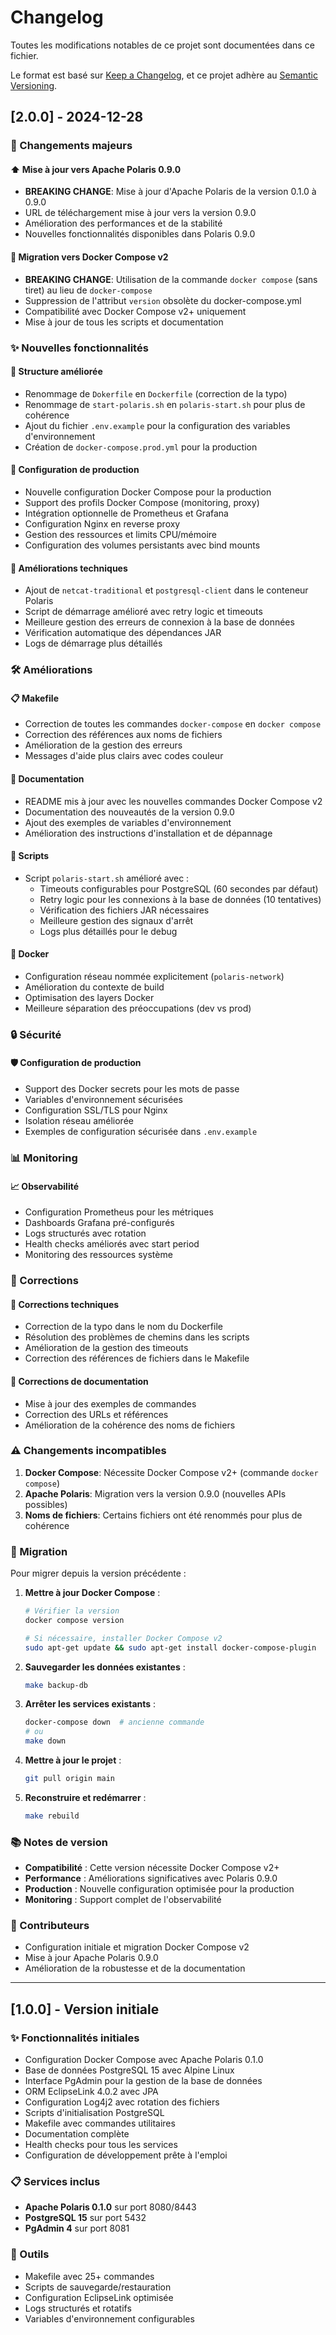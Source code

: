 # Changelog

Toutes les modifications notables de ce projet sont documentées dans ce fichier.

Le format est basé sur [Keep a Changelog](https://keepachangelog.com/fr/1.0.0/),
et ce projet adhère au [Semantic Versioning](https://semver.org/spec/v2.0.0.html).

## [2.0.0] - 2024-12-28

### 🎉 Changements majeurs

#### ⬆️ Mise à jour vers Apache Polaris 0.9.0
- **BREAKING CHANGE**: Mise à jour d'Apache Polaris de la version 0.1.0 à 0.9.0
- URL de téléchargement mise à jour vers la version 0.9.0
- Amélioration des performances et de la stabilité
- Nouvelles fonctionnalités disponibles dans Polaris 0.9.0

#### 🐳 Migration vers Docker Compose v2
- **BREAKING CHANGE**: Utilisation de la commande `docker compose` (sans tiret) au lieu de `docker-compose`
- Suppression de l'attribut `version` obsolète du docker-compose.yml
- Compatibilité avec Docker Compose v2+ uniquement
- Mise à jour de tous les scripts et documentation

### ✨ Nouvelles fonctionnalités

#### 📁 Structure améliorée
- Renommage de `Dokerfile` en `Dockerfile` (correction de la typo)
- Renommage de `start-polaris.sh` en `polaris-start.sh` pour plus de cohérence
- Ajout du fichier `.env.example` pour la configuration des variables d'environnement
- Création de `docker-compose.prod.yml` pour la production

#### 🚀 Configuration de production
- Nouvelle configuration Docker Compose pour la production
- Support des profils Docker Compose (monitoring, proxy)
- Intégration optionnelle de Prometheus et Grafana
- Configuration Nginx en reverse proxy
- Gestion des ressources et limits CPU/mémoire
- Configuration des volumes persistants avec bind mounts

#### 🔧 Améliorations techniques
- Ajout de `netcat-traditional` et `postgresql-client` dans le conteneur Polaris
- Script de démarrage amélioré avec retry logic et timeouts
- Meilleure gestion des erreurs de connexion à la base de données
- Vérification automatique des dépendances JAR
- Logs de démarrage plus détaillés

### 🛠️ Améliorations

#### 📋 Makefile
- Correction de toutes les commandes `docker-compose` en `docker compose`
- Correction des références aux noms de fichiers
- Amélioration de la gestion des erreurs
- Messages d'aide plus clairs avec codes couleur

#### 📖 Documentation
- README mis à jour avec les nouvelles commandes Docker Compose v2
- Documentation des nouveautés de la version 0.9.0
- Ajout des exemples de variables d'environnement
- Amélioration des instructions d'installation et de dépannage

#### 🔄 Scripts
- Script `polaris-start.sh` amélioré avec :
  - Timeouts configurables pour PostgreSQL (60 secondes par défaut)
  - Retry logic pour les connexions à la base de données (10 tentatives)
  - Vérification des fichiers JAR nécessaires
  - Meilleure gestion des signaux d'arrêt
  - Logs plus détaillés pour le debug

#### 🐳 Docker
- Configuration réseau nommée explicitement (`polaris-network`)
- Amélioration du contexte de build
- Optimisation des layers Docker
- Meilleure séparation des préoccupations (dev vs prod)

### 🔒 Sécurité

#### 🛡️ Configuration de production
- Support des Docker secrets pour les mots de passe
- Variables d'environnement sécurisées
- Configuration SSL/TLS pour Nginx
- Isolation réseau améliorée
- Exemples de configuration sécurisée dans `.env.example`

### 📊 Monitoring

#### 📈 Observabilité
- Configuration Prometheus pour les métriques
- Dashboards Grafana pré-configurés
- Logs structurés avec rotation
- Health checks améliorés avec start period
- Monitoring des ressources système

### 🐛 Corrections

#### 🔧 Corrections techniques
- Correction de la typo dans le nom du Dockerfile
- Résolution des problèmes de chemins dans les scripts
- Amélioration de la gestion des timeouts
- Correction des références de fichiers dans le Makefile

#### 📝 Corrections de documentation
- Mise à jour des exemples de commandes
- Correction des URLs et références
- Amélioration de la cohérence des noms de fichiers

### ⚠️ Changements incompatibles

1. **Docker Compose**: Nécessite Docker Compose v2+ (commande `docker compose`)
2. **Apache Polaris**: Migration vers la version 0.9.0 (nouvelles APIs possibles)
3. **Noms de fichiers**: Certains fichiers ont été renommés pour plus de cohérence

### 🔄 Migration

Pour migrer depuis la version précédente :

1. **Mettre à jour Docker Compose** :
   ```bash
   # Vérifier la version
   docker compose version
   
   # Si nécessaire, installer Docker Compose v2
   sudo apt-get update && sudo apt-get install docker-compose-plugin
   ```

2. **Sauvegarder les données existantes** :
   ```bash
   make backup-db
   ```

3. **Arrêter les services existants** :
   ```bash
   docker-compose down  # ancienne commande
   # ou
   make down
   ```

4. **Mettre à jour le projet** :
   ```bash
   git pull origin main
   ```

5. **Reconstruire et redémarrer** :
   ```bash
   make rebuild
   ```

### 📚 Notes de version

- **Compatibilité** : Cette version nécessite Docker Compose v2+
- **Performance** : Améliorations significatives avec Polaris 0.9.0
- **Production** : Nouvelle configuration optimisée pour la production
- **Monitoring** : Support complet de l'observabilité

### 🤝 Contributeurs

- Configuration initiale et migration Docker Compose v2
- Mise à jour Apache Polaris 0.9.0
- Amélioration de la robustesse et de la documentation

---

## [1.0.0] - Version initiale

### ✨ Fonctionnalités initiales

- Configuration Docker Compose avec Apache Polaris 0.1.0
- Base de données PostgreSQL 15 avec Alpine Linux
- Interface PgAdmin pour la gestion de la base de données
- ORM EclipseLink 4.0.2 avec JPA
- Configuration Log4j2 avec rotation des fichiers
- Scripts d'initialisation PostgreSQL
- Makefile avec commandes utilitaires
- Documentation complète
- Health checks pour tous les services
- Configuration de développement prête à l'emploi

### 📋 Services inclus

- **Apache Polaris 0.1.0** sur port 8080/8443
- **PostgreSQL 15** sur port 5432
- **PgAdmin 4** sur port 8081

### 🔧 Outils

- Makefile avec 25+ commandes
- Scripts de sauvegarde/restauration
- Configuration EclipseLink optimisée
- Logs structurés et rotatifs
- Variables d'environnement configurables